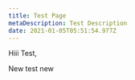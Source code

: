 ```yaml
---
title: Test Page
metaDescription: Test Description
date: 2021-01-05T05:51:54.977Z
---
```

Hiii Test,

New test new